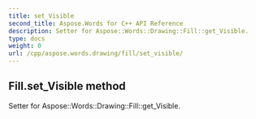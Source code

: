 ```yaml
---
title: set_Visible
second_title: Aspose.Words for C++ API Reference
description: Setter for Aspose::Words::Drawing::Fill::get_Visible. 
type: docs
weight: 0
url: /cpp/aspose.words.drawing/fill/set_visible/
---
```

## Fill.set_Visible method


Setter for Aspose::Words::Drawing::Fill::get_Visible. 

